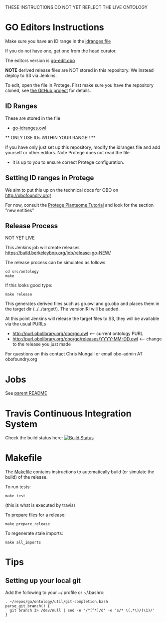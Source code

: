 THESE INSTRUCTIONS DO NOT YET REFLECT THE LIVE ONTOLOGY

# GO Editors Instructions

Make sure you have an ID range in the [idranges file](go-idranges.owl)

If you do not have one, get one from the head curator.

The editors version is [go-edit.obo](go-edit.obo)

__NOTE__ derived release files are NOT stored in this repository. We instead deploy to S3 via Jenkins.

To edit, open the file in Protege. First make sure you have the repository cloned, see [the GitHub project](https://github.com/obophenotype/gene-ontology) for details.

## ID Ranges

These are stored in the file

 * [go-idranges.owl](go-idranges.owl)

** ONLY USE IDs WITHIN YOUR RANGE!! **

If you have only just set up this repository, modify the idranges file
and add yourself or other editors. Note Protege does not read the file
- it is up to you to ensure correct Protege configuration.


## Setting ID ranges in Protege

We aim to put this up on the technical docs for OBO on http://obofoundry.org/

For now, consult the [Protege Planteome Tutorial](https://github.com/Planteome/protege-tutorial/blob/master/presentations/protege_planteome_tutorial.doc?raw=true) and look for the section "new entities"


## Release Process

NOT YET LIVE

This Jenkins job will create releases https://build.berkeleybop.org/job/release-go-NEW/

The release process can be simulated as follows:

    cd src/ontology
    make

If this looks good type:

    make release

This generates derived files such as go.owl and go.obo and places
them in the target dir (../../target/). The versionIRI will be added.

At this point Jenkins will release the target files to S3, they will be available via the usual PURLs

 * http://purl.obolibrary.org/obo/go.owl <-- current ontology PURL
 * http://purl.obolibrary.org/obo/go/releases/YYYY-MM-DD.owl <-- change to the release you just made

For questions on this contact Chris Mungall or email obo-admin AT obofoundry.org

# Jobs

See [parent README](../../README.md)

# Travis Continuous Integration System

Check the build status here: [![Build Status](https://travis-ci.org/geneontology/go-ontology.svg?branch=master)](https://travis-ci.org/geneontology/go-ontology)

# Makefile

The [Makefile](Makefile) contains instructions to automatically build (or simulate the build) of the release.

To run tests:

`make test`

(this is what is executed by travis)

To prepare files for a release:

`make prepare_release`

To regenerate stale imports:

`make all_imports`

# Tips

## Setting up your local git

Add the following to your ~/.profile or ~/.bashrc:


```
. ~/repos/go/ontology/util/git-completion.bash
parse_git_branch() {
  git branch 2> /dev/null | sed -e '/^[^*]/d' -e 's/* \(.*\)/(\1)/'
}
```


